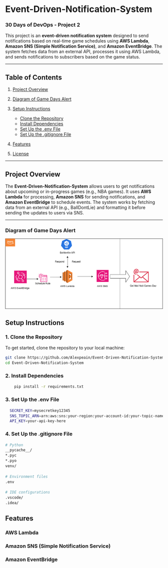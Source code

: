 # Event-Driven-Notification-System

### 30 Days of DevOps - Project 2

This project is an **event-driven notification system** designed to send notifications based on real-time game schedules using **AWS Lambda**, **Amazon SNS (Simple Notification Service)**, and **Amazon EventBridge**. The system fetches data from an external API, processes it using AWS Lambda, and sends notifications to subscribers based on the game status.

---

## Table of Contents
1. [Project Overview](#project-overview)
2. [Diagram of Game Days Alert](#diagram-of-game-days-alert)
3. [Setup Instructions](#setup-instructions)
    - [Clone the Repository](#1-clone-the-repository)
    - [Install Dependencies](#2-install-dependencies)
    - [Set Up the .env File](#3-set-up-the-env-file)
    - [Set Up the .gitignore File](#4-set-up-the-gitignore-file)
4. [Features](#features)

5. [License](#license)

---

## Project Overview

The **Event-Driven-Notification-System** allows users to get notifications about upcoming or in-progress games (e.g., NBA games). It uses **AWS Lambda** for processing, **Amazon SNS** for sending notifications, and **Amazon EventBridge** to schedule events. The system works by fetching data from an external API (e.g., BallDontLie) and formatting it before sending the updates to users via SNS.

---

### Diagram of Game Days Alert

![Event Driven Architecture](EventDrivenArchitect.drawio.png)

## Setup Instructions

### 1. Clone the Repository

To get started, clone the repository to your local machine:

```bash
git clone https://github.com/Alexpeain/Event-Driven-Notification-System.git
cd Event-Driven-Notification-System
```
### 2. Install Dependencies

``` bash 
    pip install -r requirements.txt
```

### 3. Set Up the .env File

``` bash
  SECRET_KEY=mysecretkey12345
  SNS_TOPIC_ARN=arn:aws:sns:your-region:your-account-id:your-topic-name
  API_KEY=your-api-key-here

```
### 4. Set Up the .gitignore File
```bash 
# Python
__pycache__/
*.pyc
*.pyo
venv/

# Environment files
.env

# IDE configurations
.vscode/
.idea/

```
## Features

### AWS Lambda

### Amazon SNS (Simple Notification Service)

### Amazon EventBridge


